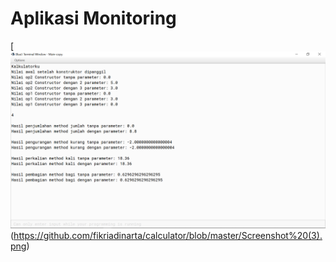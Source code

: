 # Aplikasi Monitoring

[![N|Solid](https://github.com/fikriadinarta/calculator/blob/master/Screenshot%20(3).png)(https://github.com/fikriadinarta/calculator/blob/master/Screenshot%20(3).png)
